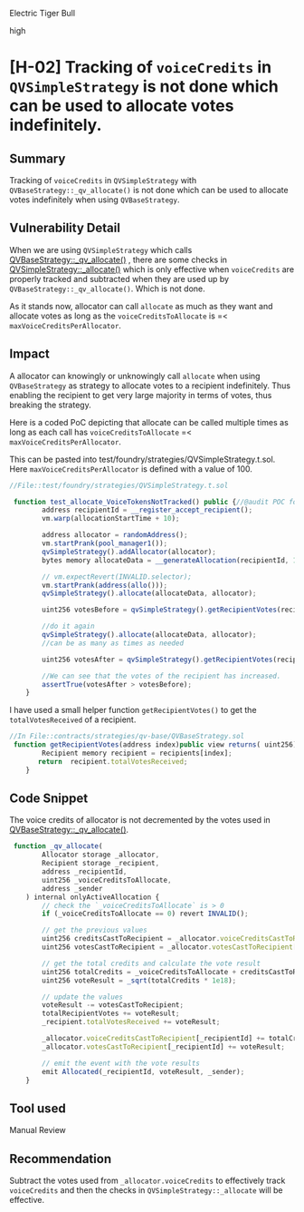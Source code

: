 Electric Tiger Bull

high

# [H-02] Tracking of `voiceCredits` in `QVSimpleStrategy` is not done which can be used to allocate votes indefinitely.
## Summary

Tracking of `voiceCredits` in `QVSimpleStrategy` with `QVBaseStrategy::_qv_allocate()`  is not done  which can be used to allocate votes indefinitely when using `QVBaseStrategy`. 

## Vulnerability Detail

When we are using `QVSimpleStrategy`  which calls [QVBaseStrategy::_qv_allocate()](https://github.com/sherlock-audit/2023-09-Gitcoin/blob/6430c8004017e96ae2f5aac365bdefd0b6eeea72/allo-v2/contracts/strategies/qv-base/QVBaseStrategy.sol#L506C4-L534C6) , there are some checks in [QVSimpleStrategy::_allocate()]() which is only effective when `voiceCredits` are properly tracked and subtracted when they are used up by `QVBaseStrategy::_qv_allocate()`. Which is not done.

As it stands now, allocator can call `allocate` as much as they want and allocate votes as long as the `voiceCreditsToAllocate` is =< `maxVoiceCreditsPerAllocator`.

## Impact

A allocator can knowingly or unknowingly call `allocate` when using `QVBaseStrategy` as strategy to allocate votes to a recipient indefinitely. Thus enabling the recipient to get very large majority in terms of votes, thus breaking the strategy.

Here is a coded PoC depicting that allocate can be called multiple times as long as each call has `voiceCreditsToAllocate`  =< `maxVoiceCreditsPerAllocator`.

This can be pasted into test/foundry/strategies/QVSimpleStrategy.t.sol. Here `maxVoiceCreditsPerAllocator` is defined with a value of 100.

```javascript
//File::test/foundry/strategies/QVSimpleStrategy.t.sol

 function test_allocate_VoiceTokensNotTracked() public {//@audit POC for QVSimpleStrategy-issue-1
        address recipientId = __register_accept_recipient();
        vm.warp(allocationStartTime + 10);

        address allocator = randomAddress();
        vm.startPrank(pool_manager1());
        qvSimpleStrategy().addAllocator(allocator);
        bytes memory allocateData = __generateAllocation(recipientId, 100);

        // vm.expectRevert(INVALID.selector);
        vm.startPrank(address(allo()));
        qvSimpleStrategy().allocate(allocateData, allocator);

        uint256 votesBefore = qvSimpleStrategy().getRecipientVotes(recipientId);

        //do it again
        qvSimpleStrategy().allocate(allocateData, allocator);
        //can be as many as times as needed

        uint256 votesAfter = qvSimpleStrategy().getRecipientVotes(recipientId);

        //We can see that the votes of the recipient has increased.
        assertTrue(votesAfter > votesBefore);        
    }
```
I have used a small helper function `getRecipientVotes()` to get the `totalVotesReceived` of a recipient.
```javascript
//In File::contracts/strategies/qv-base/QVBaseStrategy.sol
 function getRecipientVotes(address index)public view returns( uint256){
        Recipient memory recipient = recipients[index];
       return  recipient.totalVotesReceived;
    }
```

## Code Snippet

The voice credits of allocator is not decremented by the votes used in [QVBaseStrategy::_qv_allocate()](https://github.com/sherlock-audit/2023-09-Gitcoin/blob/6430c8004017e96ae2f5aac365bdefd0b6eeea72/allo-v2/contracts/strategies/qv-base/QVBaseStrategy.sol#L506C4-L534C6).

```javascript
 function _qv_allocate(
        Allocator storage _allocator,
        Recipient storage _recipient,
        address _recipientId,
        uint256 _voiceCreditsToAllocate,
        address _sender
    ) internal onlyActiveAllocation {
        // check the `_voiceCreditsToAllocate` is > 0
        if (_voiceCreditsToAllocate == 0) revert INVALID();

        // get the previous values
        uint256 creditsCastToRecipient = _allocator.voiceCreditsCastToRecipient[_recipientId];
        uint256 votesCastToRecipient = _allocator.votesCastToRecipient[_recipientId];

        // get the total credits and calculate the vote result
        uint256 totalCredits = _voiceCreditsToAllocate + creditsCastToRecipient;
        uint256 voteResult = _sqrt(totalCredits * 1e18);

        // update the values
        voteResult -= votesCastToRecipient;
        totalRecipientVotes += voteResult;
        _recipient.totalVotesReceived += voteResult;

        _allocator.voiceCreditsCastToRecipient[_recipientId] += totalCredits;
        _allocator.votesCastToRecipient[_recipientId] += voteResult;

        // emit the event with the vote results
        emit Allocated(_recipientId, voteResult, _sender);
    }
```

## Tool used

Manual Review

## Recommendation

Subtract the votes used from `_allocator.voiceCredits` to effectively track `voiceCredits` and then the checks in `QVSimpleStrategy::_allocate` will be effective.
